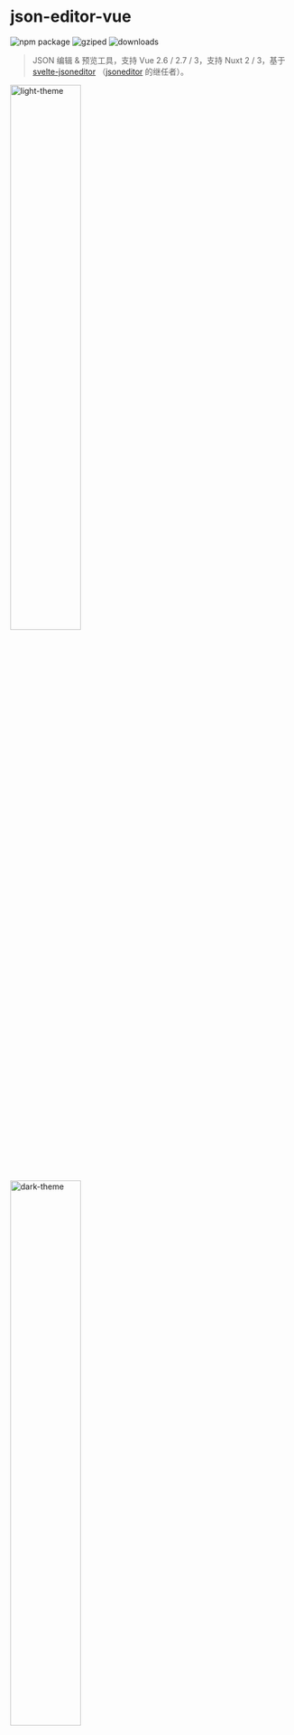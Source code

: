 # json-editor-vue

<p align="left">
  <img src="https://img.shields.io/npm/v/json-editor-vue.svg" alt="npm package">
  <img src="http://img.badgesize.io/https://unpkg.com/json-editor-vue/dist/json-editor-vue.umd.js?compression=gzip&label=gziped" alt="gziped">
  <img src="https://img.shields.io/npm/dm/json-editor-vue" alt="downloads">
</p>

> JSON 编辑 & 预览工具，支持 Vue 2.6 / 2.7 / 3，支持 Nuxt 2 / 3，基于 [svelte-jsoneditor](https://github.com/josdejong/svelte-jsoneditor) （[jsoneditor](https://github.com/josdejong/jsoneditor) 的继任者）。

<img width="49.738%" src="./light-theme.png" alt="light-theme">&nbsp;<img width="49.738%" src="./dark-theme.png" alt="dark-theme">

🕹 [在线试玩](https://cloydlau.github.io/demo/json-editor-vue.html)

<br>

## 特性

- Vue 2.6 / 2.7 / 3 通用
- 支持 SSR，Nuxt 2 / 3 通用
- 编辑模式双向绑定
- 局部注册 + 局部传参，也可以全局注册 + 全局传参（[vue-global-config](https://github.com/cloydlau/vue-global-config) 提供技术支持）

<br>

## 安装

### 外置依赖

- `vue`
- `vanilla-jsoneditor` svelte-jsoneditor 提供的原生包
- `@vue/composition-api` 仅 Vue 2.6 或更早版本需要

<br>

### Vue 3

```sh
npm add json-editor-vue vanilla-jsoneditor
```

#### 局部注册

```vue
<template>
  <JsonEditorVue v-model="value" v-bind="{/* 局部 props & attrs */}" />
</template>

<script setup>
import JsonEditorVue from 'json-editor-vue'

const value = ref()
</script>
```

#### 全局注册

```ts
import { createApp } from 'vue'
import JsonEditorVue from 'json-editor-vue'

createApp()
  .use(JsonEditorVue, {
    // 全局 props & attrs（单向数据流）
  })
  .mount('#app')
```

#### CDN

```html
<div id="app">
  <json-editor-vue v-model="value"></json-editor-vue>
  <p v-text="value"></p>
</div>

<script type="importmap">
  {
    "imports": {
      "vue": "https://unpkg.com/vue/dist/vue.esm-browser.prod.js",
      "vue-demi": "https://unpkg.com/vue-demi/lib/v3/index.mjs",
      "vanilla-jsoneditor": "https://unpkg.com/vanilla-jsoneditor",
      "json-editor-vue": "https://unpkg.com/json-editor-vue@0.7/dist/json-editor-vue.mjs"
    }
  }
</script>
<script type="module">
  import { createApp, ref } from 'vue'
  import JsonEditorVue from 'json-editor-vue'

  createApp({
    setup: () => ({
      value: ref()
    })
  })
    .use(JsonEditorVue)
    .mount('#app')
</script>
```

<br>

### Vue 2.7

```sh
npm add json-editor-vue vanilla-jsoneditor
```

#### 局部注册

```vue
<template>
  <JsonEditorVue v-model="value" v-bind="{/* 局部 props & attrs */}" />
</template>

<script setup>
import JsonEditorVue from 'json-editor-vue'

const value = ref()
</script>
```

#### 全局注册

```ts
import Vue from 'vue'
import JsonEditorVue from 'json-editor-vue'

Vue.use(JsonEditorVue, {
  // 全局 props & attrs（单向数据流）
})
```

#### CDN

```html
<div id="app">
  <json-editor-vue v-model="value"></json-editor-vue>
  <p v-text="value"></p>
</div>

<script type="importmap">
  {
    "imports": {
      "vue": "https://unpkg.com/vue@2/dist/vue.esm.browser.min.js",
      "vue-demi": "https://unpkg.com/vue-demi/lib/v2.7/index.mjs",
      "vanilla-jsoneditor": "https://unpkg.com/vanilla-jsoneditor",
      "json-editor-vue": "https://unpkg.com/json-editor-vue@0.7/dist/json-editor-vue.mjs"
    }
  }
</script>
<script type="module">
  import Vue from 'vue'
  import JsonEditorVue from 'json-editor-vue'

  new Vue({
    components: { JsonEditorVue },
    data() {
      return {
        value: undefined,
      }
    },
  })
    .$mount('#app')
</script>
```

<br>

### Vue 2.6 或更早版本

```sh
npm add json-editor-vue vanilla-jsoneditor @vue/composition-api
```

#### 局部注册

```vue
<template>
  <JsonEditorVue v-model="value" v-bind="{/* 局部 props & attrs */}" />
</template>

<script>
import Vue from 'vue'
import VCA from '@vue/composition-api'
import JsonEditorVue from 'json-editor-vue'

Vue.use(VCA)

export default {
  components: { JsonEditorVue },
  date() {
    return {
      value: undefined,
    }
  },
}
</script>
```

#### 全局注册

```ts
import Vue from 'vue'
import VCA from '@vue/composition-api'
import JsonEditorVue from 'json-editor-vue'

Vue.use(VCA)
Vue.use(JsonEditorVue, {
  // 全局 props & attrs（单向数据流）
})
```

#### CDN

> 由于 `vanilla-jsoneditor` 没有提供 UMD 导出，这样用会有点绕。

```html
<div id="app">
  <json-editor-vue v-model="value"></json-editor-vue>
  <p v-text="value"></p>
</div>

<script>
  window.process = { env: { NODE_ENV: 'production' } }
</script>
<script type="importmap">
  {
    "imports": {
      "vue": "https://unpkg.com/vue@2.6/dist/vue.esm.browser.min.js",
      "@vue/composition-api": "https://unpkg.com/@vue/composition-api/dist/vue-composition-api.mjs",
      "@vue/composition-api/dist/vue-composition-api.mjs": "https://unpkg.com/@vue/composition-api/dist/vue-composition-api.mjs",
      "vue-demi": "https://unpkg.com/vue-demi/lib/v2/index.mjs",
      "vanilla-jsoneditor": "https://unpkg.com/vanilla-jsoneditor",
      "json-editor-vue": "https://unpkg.com/json-editor-vue@0.7/dist/json-editor-vue.mjs"
    }
  }
</script>
<script type="module">
  import { createApp, ref } from '@vue/composition-api'
  import JsonEditorVue from 'json-editor-vue'

  const app = createApp({
    setup: () => ({
      value: ref()
    })
  })
  app.use(JsonEditorVue)
  app.mount('#app')
</script>
```

<br>

### Nuxt 3

```sh
npm add json-editor-vue vanilla-jsoneditor
```

#### 局部注册

```vue
<!-- ~/components/JsonEditorVue.client.vue -->

<template>
  <JsonEditorVue v-bind="attrs" />
</template>

<script setup>
import JsonEditorVue from 'json-editor-vue'

const attrs = useAttrs()
</script>
```

```vue
<template>
  <client-only>
    <JsonEditorVue v-model="value" v-bind="{/* 局部 props & attrs */}" />
  </client-only>
</template>

<script setup>
const value = ref()
</script>
```

#### 全局注册

```ts
// ~/plugins/JsonEditorVue.client.ts

import JsonEditorVue from 'json-editor-vue'

export default defineNuxtPlugin((nuxtApp) => {
  nuxtApp.vueApp.use(JsonEditorVue, {
    // 全局 props & attrs（单向数据流）
  })
})
```

```vue
<template>
  <client-only>
    <JsonEditorVue v-model="value" />
  </client-only>
</template>

<script setup>
const value = ref()
</script>
```

<br>

### Nuxt 2 + Vue 2.7

```sh
npm add json-editor-vue vanilla-jsoneditor
```

#### 局部注册

```ts
// nuxt.config.js

export default {
  build: {
    extend(config) {
      config.module.rules.push({
        test: /\.mjs$/,
        include: /node_modules/,
        type: 'javascript/auto',
      })
    },
  },
}
```

```vue
<template>
  <client-only>
    <JsonEditorVue v-model="value" v-bind="{/* 局部 props & attrs */}" />
  </client-only>
</template>

<script setup>
import { ref } from 'vue'

const JsonEditorVue = () => process.client
  ? import('json-editor-vue')
  : Promise.resolve({ render: h => h('div') })

const value = ref()
</script>
```

#### 全局注册

```ts
// nuxt.config.js

export default {
  plugins: ['~/plugins/JsonEditorVue.client'],
  build: {
    extend(config) {
      config.module.rules.push({
        test: /\.mjs$/,
        include: /node_modules/,
        type: 'javascript/auto',
      })
    },
  },
}
```

```ts
// ~/plugins/JsonEditorVue.client.js

import Vue from 'vue'
import JsonEditorVue from 'json-editor-vue'

Vue.use(JsonEditorVue, {
  // 全局 props & attrs（单向数据流）
})
```

```vue
<template>
  <client-only>
    <JsonEditorVue v-model="value" />
  </client-only>
</template>

<script setup>
import { ref } from 'vue'

const value = ref()
</script>
```

<br>

### Nuxt 2 + Vue 2.6 或更早版本

```sh
npm add json-editor-vue vanilla-jsoneditor @vue/composition-api
```

#### 局部注册

```ts
// nuxt.config.js

export default {
  build: {
    extend(config) {
      config.module.rules.push({
        test: /\.mjs$/,
        include: /node_modules/,
        type: 'javascript/auto',
      })
    },
  },
}
```

```vue
<template>
  <client-only>
    <JsonEditorVue v-model="value" v-bind="{/* 局部 props & attrs */}" />
  </client-only>
</template>

<script>
import Vue from 'vue'
import VCA from '@vue/composition-api'
Vue.use(VCA)

export default {
  components: {
    JsonEditorVue: () => process.client
      ? import('json-editor-vue')
      : Promise.resolve({ render: h => h('div') }),
  },
  data() {
    return {
      value: undefined,
    }
  },
}
</script>
```

#### 全局注册

```ts
// nuxt.config.js

export default {
  plugins: ['~/plugins/JsonEditorVue.client'],
  build: {
    extend(config) {
      config.module.rules.push({
        test: /\.mjs$/,
        include: /node_modules/,
        type: 'javascript/auto',
      })
    },
  },
}
```

```ts
// ~/plugins/JsonEditorVue.client.js

import Vue from 'vue'
import VCA from '@vue/composition-api'
import JsonEditorVue from 'json-editor-vue'

Vue.use(VCA)
Vue.use(JsonEditorVue, {
  // 全局 props & attrs（单向数据流）
})
```

```vue
<template>
  <client-only>
    <JsonEditorVue v-model="value" />
  </client-only>
</template>

<script>
export default {
  data() {
    return {
      value: undefined,
    }
  },
}
</script>
```

<br>

## Props

| 参数名  | 说明                                                                                                 | 类型               | 默认值   |
| ------- | ---------------------------------------------------------------------------------------------------- | ------------------ | -------- |
| v-model | 绑定值                                                                                               | `any`              |          |
| mode    | 编辑模式，<br>在 Vue 3 中使用 `v-model:mode`，<br>在 Vue 2 中使用 `:mode.sync`                       | `'tree'`, `'text'` | `'tree'` |
| ...     | [svelte-jsoneditor](https://github.com/josdejong/svelte-jsoneditor/#properties) 的参数（通过 attrs） |                    |          |

仅写上 `svelte-jsoneditor` 的布尔类型参数如 `readOnly` 但不传值，会隐式转换为 `true`：

- ✔️ `<JsonEditorVue readOnly />`

- ✔️ `<JsonEditorVue :readOnly="true" />`

> 通过 CDN 使用时，标签、prop 名称都必须使用短横线命名

<br>

## Expose

| 名称       | 说明            | 类型   |
| ---------- | --------------- | ------ |
| jsonEditor | JSONEditor 实例 | object |

<br>

## 类型

```ts
type Mode = 'tree' | 'text'
```

<br>

<a name="dark-theme"></a>

## 暗色主题

```vue
<template>
  <JsonEditorVue class="jse-theme-dark" />
</template>

<script setup>
import 'vanilla-jsoneditor/themes/jse-theme-dark.css'
import JsonEditorVue from 'json-editor-vue'
</script>
```

<br>

## 更新日志

各版本详细改动请参考 [release notes](https://github.com/cloydlau/json-editor-vue/releases) 。

<br>

## 开发

**PR welcome!** 💗

1. 安装 Deno: https://x.deno.js.cn/#%E5%AE%89%E8%A3%85%E6%9C%80%E6%96%B0%E7%89%88

2. `npm add pnpm @cloydlau/scripts -g; pnpm i`

3. 启动

    - `pnpm dev3`
    - `pnpm dev2.7`
    - `pnpm dev2.6`

<br>

